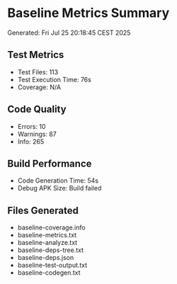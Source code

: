 # Baseline Metrics Summary
Generated: Fri Jul 25 20:18:45 CEST 2025

## Test Metrics
- Test Files: 113
- Test Execution Time: 76s
- Coverage: N/A

## Code Quality
- Errors: 10
- Warnings: 87
- Info: 265

## Build Performance
- Code Generation Time: 54s
- Debug APK Size: Build failed

## Files Generated
- baseline-coverage.info
- baseline-metrics.txt
- baseline-analyze.txt
- baseline-deps-tree.txt
- baseline-deps.json
- baseline-test-output.txt
- baseline-codegen.txt
